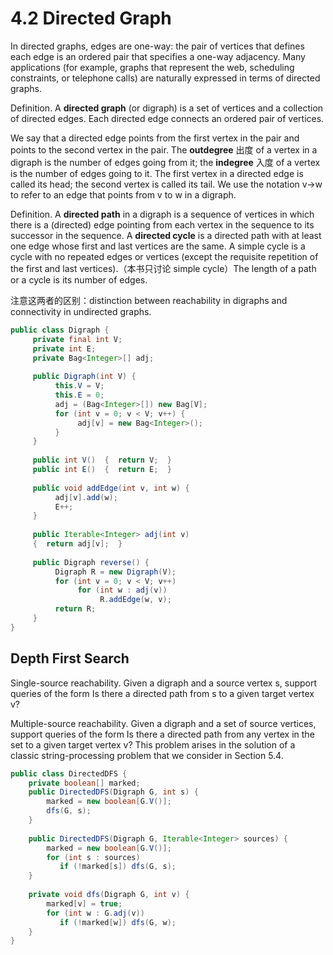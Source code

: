 # 4.2 Directed Graph

In directed graphs, edges are one-way: the pair of vertices that defines each edge is an ordered pair that specifies a one-way adjacency. Many applications \(for example, graphs that represent the web, scheduling constraints, or telephone calls\) are naturally expressed in terms of directed graphs.

Definition. A **directed graph** \(or digraph\) is a set of vertices and a collection of directed edges. Each directed edge connects an ordered pair of vertices.

We say that a directed edge points from the first vertex in the pair and points to the second vertex in the pair. The **outdegree** 出度 of a vertex in a digraph is the number of edges going from it; the **indegree** 入度 of a vertex is the number of edges going to it. The first vertex in a directed edge is called its head; the second vertex is called its tail. We use the notation v-&gt;w to refer to an edge that points from v to w in a digraph.

Definition. A **directed path** in a digraph is a sequence of vertices in which there is a \(directed\) edge pointing from each vertex in the sequence to its successor in the sequence. A **directed cycle** is a directed path with at least one edge whose first and last vertices are the same. A simple cycle is a cycle with no repeated edges or vertices \(except the requisite repetition of the first and last vertices\).（本书只讨论 simple cycle）The length of a path or a cycle is its number of edges.

注意这两者的区别：distinction between reachability in digraphs and connectivity in undirected graphs.

```java
public class Digraph {
     private final int V;
     private int E;
     private Bag<Integer>[] adj;
     
     public Digraph(int V) {
          this.V = V;
          this.E = 0;
          adj = (Bag<Integer>[]) new Bag[V];
          for (int v = 0; v < V; v++) {
               adj[v] = new Bag<Integer>();
          }
     }
     
     public int V()  {  return V;  }
     public int E()  {  return E;  }
     
     public void addEdge(int v, int w) {
          adj[v].add(w);
          E++;
     }
     
     public Iterable<Integer> adj(int v)
     {  return adj[v];  }
     
     public Digraph reverse() {
          Digraph R = new Digraph(V);
          for (int v = 0; v < V; v++)
               for (int w : adj(v))
                    R.addEdge(w, v);
          return R;
     }
}
```

## Depth First Search

Single-source reachability. Given a digraph and a source vertex s, support queries of the form Is there a directed path from s to a given target vertex v?

Multiple-source reachability. Given a digraph and a set of source vertices, support queries of the form Is there a directed path from any vertex in the set to a given target vertex v? This problem arises in the solution of a classic string-processing problem that we consider in Section 5.4.

```java
public class DirectedDFS {
    private boolean[] marked;
    public DirectedDFS(Digraph G, int s) {
        marked = new boolean[G.V()];
        dfs(G, s);
    }
    
    public DirectedDFS(Digraph G, Iterable<Integer> sources) {
        marked = new boolean[G.V()];
        for (int s : sources)
           if (!marked[s]) dfs(G, s);
    }
    
    private void dfs(Digraph G, int v) {
        marked[v] = true;
        for (int w : G.adj(v))
           if (!marked[w]) dfs(G, w);
    }
}
```



